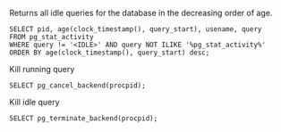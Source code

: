 Returns all idle queries for the database in the decreasing order of age.

```
SELECT pid, age(clock_timestamp(), query_start), usename, query 
FROM pg_stat_activity 
WHERE query != '<IDLE>' AND query NOT ILIKE '%pg_stat_activity%' 
ORDER BY age(clock_timestamp(), query_start) desc;
```

Kill running query
```
SELECT pg_cancel_backend(procpid);
```

Kill idle query
```
SELECT pg_terminate_backend(procpid);
```